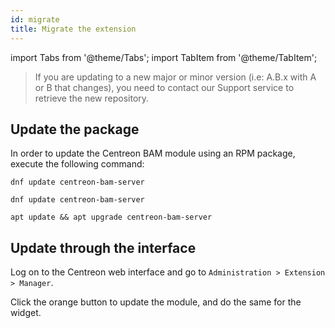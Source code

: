 ```yaml
---
id: migrate
title: Migrate the extension
---
```

import Tabs from '@theme/Tabs';
import TabItem from '@theme/TabItem';

> If you are updating to a new major or minor version (i.e: A.B.x with A
> or B that changes), you need to contact our Support service to retrieve
> the new repository.

## Update the package

In order to update the Centreon BAM module using an RPM package, execute the
following command:

<Tabs groupId="sync">
<TabItem value="Alma / RHEL / Oracle Linux 8" label="Alma / RHEL / Oracle Linux 8">

```shell
dnf update centreon-bam-server
```

</TabItem>
<TabItem value="Alma / RHEL / Oracle Linux 9" label="Alma / RHEL / Oracle Linux 9">

```shell
dnf update centreon-bam-server
```

</TabItem>
<TabItem value="Debian 11 & 12" label="Debian 11 & 12">

```shell
apt update && apt upgrade centreon-bam-server
```

</TabItem>
</Tabs>

## Update through the interface

Log on to the Centreon web interface and go to
`Administration > Extension > Manager`.

Click the orange button to update the module, and do the same for the widget.
